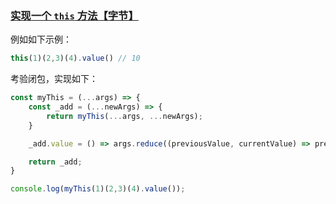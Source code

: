### [实现一个 `this` 方法【字节】](https://github.com/sisterAn/JavaScript-Algorithms/issues/103)
例如如下示例：

```js
this(1)(2,3)(4).value() // 10
```
考验闭包，实现如下：
```js
const myThis = (...args) => {
    const _add = (...newArgs) => {
        return myThis(...args, ...newArgs);
    }

    _add.value = () => args.reduce((previousValue, currentValue) => previousValue + currentValue);

    return _add;
}

console.log(myThis(1)(2,3)(4).value());
```